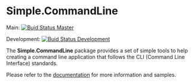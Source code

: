 # Simple.CommandLine

Main: [![Buid Status Master](https://github.com/andrevianna/Simple.CommandLine/actions/workflows/build.yml/badge.svg?branch=main)](https://github.com/andrevianna/Simple.CommandLine/actions)

Development: [![Buid Status Development](https://github.com/andrevianna/Simple.CommandLine/actions/workflows/build.yml/badge.svg?branch=development)](https://github.com/andrevianna/Simple.CommandLine/actions)

The **Simple.CommandLine** package provides a set of simple tools to help creating a command line application that follows the CLI (Command Line Interface) standards.

Please refer to the [documentation](https://github.com/AndreVianna/Simple.CommandLine/wiki/Documentation) for more information and samples.
